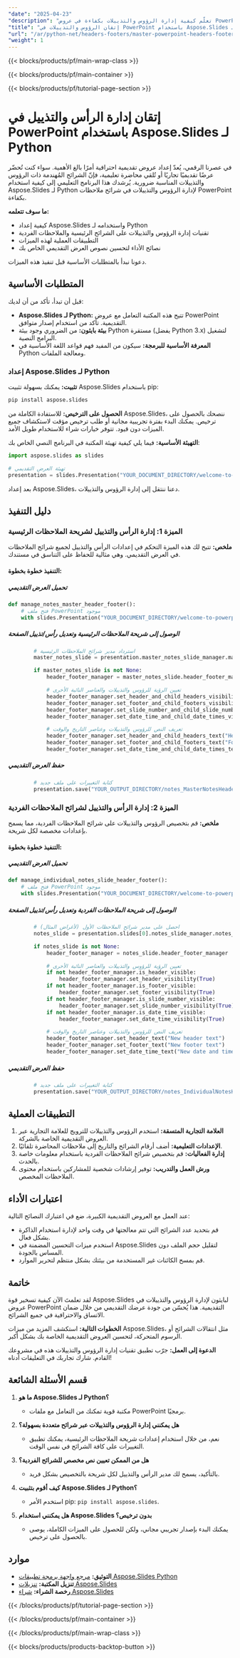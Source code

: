 ```yaml
---
"date": "2025-04-23"
"description": "تعلّم كيفية إدارة الرؤوس والتذييلات بكفاءة في عروض PowerPoint التقديمية باستخدام Aspose.Slides للغة Python. اكتشف التقنيات والتطبيقات العملية ونصائح الأداء."
"title": "إتقان الرؤوس والتذييلات في PowerPoint باستخدام Aspose.Slides لـ Python"
"url": "/ar/python-net/headers-footers/master-powerpoint-headers-footers-aspose-slides-python/"
"weight": 1
---
```


{{< blocks/products/pf/main-wrap-class >}}

{{< blocks/products/pf/main-container >}}

{{< blocks/products/pf/tutorial-page-section >}}
# إتقان إدارة الرأس والتذييل في PowerPoint باستخدام Aspose.Slides لـ Python

في عصرنا الرقمي، يُعدّ إعداد عروض تقديمية احترافية أمرًا بالغ الأهمية. سواء كنت تُحضّر عرضًا تقديميًا تجاريًا أو تُلقي محاضرة تعليمية، فإنّ الشرائح المُهندمة ذات الرؤوس والتذييلات المناسبة ضرورية. يُرشدك هذا البرنامج التعليمي إلى كيفية استخدام Aspose.Slides لـ Python لإدارة الرؤوس والتذييلات في شرائح ملاحظات PowerPoint بكفاءة.

**ما سوف تتعلمه:**
- كيفية إعداد Aspose.Slides واستخدامه لـ Python
- تقنيات إدارة الرؤوس والتذييلات على الشرائح الرئيسية والملاحظات الفردية
- التطبيقات العملية لهذه الميزات
- نصائح الأداء لتحسين نصوص العرض التقديمي الخاص بك

دعونا نبدأ بالمتطلبات الأساسية قبل تنفيذ هذه الميزات.

## المتطلبات الأساسية

قبل أن تبدأ، تأكد من أن لديك:
- **Aspose.Slides لـ Python:** تتيح هذه المكتبة التعامل مع عروض PowerPoint التقديمية. تأكد من استخدام إصدار متوافق.
- **بيئة بايثون:** من الضروري وجود بيئة Python مستقرة (يفضل Python 3.x) لتشغيل البرامج النصية.
- **المعرفة الأساسية للبرمجة:** سيكون من المفيد فهم قواعد اللغة الأساسية في Python ومعالجة الملفات.

### إعداد Aspose.Slides لـ Python

**تثبيت:**
يمكنك بسهولة تثبيت Aspose.Slides باستخدام pip:
```bash
pip install aspose.slides
```

**الحصول على الترخيص:**
للاستفادة الكاملة من Aspose.Slides، ننصحك بالحصول على ترخيص. يمكنك البدء بفترة تجريبية مجانية أو طلب ترخيص مؤقت لاستكشاف جميع الميزات دون قيود. تتوفر خيارات شراء للاستخدام طويل الأمد.

**التهيئة الأساسية:**
فيما يلي كيفية تهيئة المكتبة في البرنامج النصي الخاص بك:
```python
import aspose.slides as slides

# تهيئة العرض التقديمي
presentation = slides.Presentation("YOUR_DOCUMENT_DIRECTORY/welcome-to-powerpoint.pptx")
```

بعد إعداد Aspose.Slides، دعنا ننتقل إلى إدارة الرؤوس والتذييلات.

## دليل التنفيذ

### الميزة 1: إدارة الرأس والتذييل لشريحة الملاحظات الرئيسية

**ملخص:** 
تتيح لك هذه الميزة التحكم في إعدادات الرأس والتذييل لجميع شرائح الملاحظات في العرض التقديمي. وهي مثالية للحفاظ على التناسق في مستندك.

#### التنفيذ خطوة بخطوة:
##### تحميل العرض التقديمي
```python
def manage_notes_master_header_footer():
    # فتح ملف PowerPoint موجود
    with slides.Presentation("YOUR_DOCUMENT_DIRECTORY/welcome-to-powerpoint.pptx") as presentation:
```

##### الوصول إلى شريحة الملاحظات الرئيسية وتعديل رأس/تذييل الصفحة
```python
        # استرداد مدير شرائح الملاحظات الرئيسية
        master_notes_slide = presentation.master_notes_slide_manager.master_notes_slide

        if master_notes_slide is not None:
            header_footer_manager = master_notes_slide.header_footer_manager

            # تعيين الرؤية للرؤوس والتذييلات والعناصر النائبة الأخرى
            header_footer_manager.set_header_and_child_headers_visibility(True)
            header_footer_manager.set_footer_and_child_footers_visibility(True)
            header_footer_manager.set_slide_number_and_child_slide_numbers_visibility(True)
            header_footer_manager.set_date_time_and_child_date_times_visibility(True)

            # تعريف النص للرؤوس والتذييلات وعناصر التاريخ والوقت
            header_footer_manager.set_header_and_child_headers_text("Header text")
            header_footer_manager.set_footer_and_child_footers_text("Footer text")
            header_footer_manager.set_date_time_and_child_date_times_text("Date and time text")
```
##### حفظ العرض التقديمي
```python
        # كتابة التغييرات على ملف جديد
        presentation.save("YOUR_OUTPUT_DIRECTORY/notes_MasterNotesHeaderFooter_out.pptx", slides.export.SaveFormat.PPTX)
```

### الميزة 2: إدارة الرأس والتذييل لشرائح الملاحظات الفردية

**ملخص:** 
قم بتخصيص الرؤوس والتذييلات على شرائح الملاحظات الفردية، مما يسمح بإعدادات مخصصة لكل شريحة.

#### التنفيذ خطوة بخطوة:
##### تحميل العرض التقديمي
```python
def manage_individual_notes_slide_header_footer():
    # فتح ملف PowerPoint موجود
    with slides.Presentation("YOUR_DOCUMENT_DIRECTORY/welcome-to-powerpoint.pptx") as presentation:
```

##### الوصول إلى شريحة الملاحظات الفردية وتعديل رأس/تذييل الصفحة
```python
        # احصل على مدير شرائح الملاحظات الأول (لأغراض المثال)
        notes_slide = presentation.slides[0].notes_slide_manager.notes_slide

        if notes_slide is not None:
            header_footer_manager = notes_slide.header_footer_manager

            # تعيين الرؤية للرؤوس والتذييلات والعناصر النائبة الأخرى
            if not header_footer_manager.is_header_visible:
                header_footer_manager.set_header_visibility(True)
            if not header_footer_manager.is_footer_visible:
                header_footer_manager.set_footer_visibility(True)
            if not header_footer_manager.is_slide_number_visible:
                header_footer_manager.set_slide_number_visibility(True)
            if not header_footer_manager.is_date_time_visible:
                header_footer_manager.set_date_time_visibility(True)

            # تعريف النص للرؤوس والتذييلات وعناصر التاريخ والوقت
            header_footer_manager.set_header_text("New header text")
            header_footer_manager.set_footer_text("New footer text")
            header_footer_manager.set_date_time_text("New date and time text")
```
##### حفظ العرض التقديمي
```python
        # كتابة التغييرات على ملف جديد
        presentation.save("YOUR_OUTPUT_DIRECTORY/notes_IndividualNotesHeaderFooter_out.pptx", slides.export.SaveFormat.PPTX)
```

## التطبيقات العملية

1. **العلامة التجارية المتسقة:** استخدم الرؤوس والتذييلات للترويج للعلامة التجارية عبر العروض التقديمية الخاصة بالشركة.
2. **الإعدادات التعليمية:** أضف أرقام الشرائح والتاريخ إلى ملاحظات المحاضرة تلقائيًا.
3. **إدارة الفعاليات:** قم بتخصيص شرائح الملاحظات الفردية باستخدام معلومات خاصة بالحدث.
4. **ورش العمل والتدريب:** توفير إرشادات شخصية للمشاركين باستخدام محتوى الملاحظات المخصص.

## اعتبارات الأداء

عند العمل مع العروض التقديمية الكبيرة، ضع في اعتبارك النصائح التالية:
- قم بتحديد عدد الشرائح التي تتم معالجتها في وقت واحد لإدارة استخدام الذاكرة بشكل فعال.
- استخدم ميزات التحسين المضمنة في Aspose.Slides لتقليل حجم الملف دون المساس بالجودة.
- قم بمسح الكائنات غير المستخدمة من بيئتك بشكل منتظم لتحرير الموارد.

## خاتمة

لقد تعلمتَ الآن كيفية تسخير قوة Aspose.Slides لبايثون لإدارة الرؤوس والتذييلات في عروض PowerPoint التقديمية. هذا يُحسّن من جودة عرضك التقديمي من خلال ضمان الاتساق والاحترافية في جميع الشرائح.

**الخطوات التالية:**
استكشف المزيد من ميزات Aspose.Slides، مثل انتقالات الشرائح أو الرسوم المتحركة، لتحسين العروض التقديمية الخاصة بك بشكل أكبر.

**الدعوة إلى العمل:** 
جرّب تطبيق تقنيات إدارة الرؤوس والتذييلات هذه في مشروعك القادم. شارك تجاربك في التعليقات أدناه!

## قسم الأسئلة الشائعة

1. **ما هو Aspose.Slides لـ Python؟**
   - مكتبة قوية تمكنك من التعامل مع ملفات PowerPoint برمجيًا.

2. **هل يمكنني إدارة الرؤوس والتذييلات عبر شرائح متعددة بسهولة؟**
   - نعم، من خلال استخدام إعدادات شريحة الملاحظات الرئيسية، يمكنك تطبيق التغييرات على كافة الشرائح في نفس الوقت.

3. **هل من الممكن تعيين نص مخصص للشرائح الفردية؟**
   - بالتأكيد، يسمح لك مدير الرأس والتذييل لكل شريحة بالتخصيص بشكل فريد.

4. **كيف أقوم بتثبيت Aspose.Slides لـ Python؟**
   - استخدم الأمر pip: `pip install aspose.slides`.

5. **هل يمكنني استخدام Aspose.Slides بدون ترخيص؟**
   - يمكنك البدء بإصدار تجريبي مجاني، ولكن للحصول على الميزات الكاملة، يوصى بالحصول على ترخيص.

## موارد

- **التوثيق:** [مرجع واجهة برمجة تطبيقات Aspose.Slides Python](https://reference.aspose.com/slides/python-net/)
- **تنزيل المكتبة:** [تنزيلات Aspose.Slides](https://releases.aspose.com/slides/python-net/)
- **رخصة الشراء:** [شراء Aspose.Slides](https://purchase.aspose.com/slides)

{{< /blocks/products/pf/tutorial-page-section >}}

{{< /blocks/products/pf/main-container >}}

{{< /blocks/products/pf/main-wrap-class >}}

{{< blocks/products/products-backtop-button >}}
